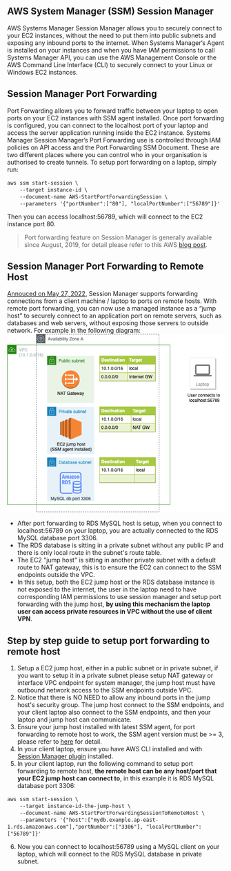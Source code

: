 ## AWS System Manager (SSM) Session Manager
AWS Systems Manager Session Manager allows you to securely connect to your EC2 instances, without the need to put them into public subnets and exposing any inbound ports to the internet. When Systems Manager‘s Agent is installed on your instances and when you have IAM permissions to call Systems Manager API, you can use the AWS Management Console or the AWS Command Line Interface (CLI) to securely connect to your Linux or Windows EC2 instances.

## Session Manager Port Forwarding
Port Forwarding allows you to forward traffic between your laptop to open ports on your EC2 instances with SSM agent installed. Once port forwarding is configured, you can connect to the localhost port of your laptop and access the server application running inside the EC2 instance. Systems Manager Session Manager’s Port Forwarding use is controlled through IAM policies on API access and the Port Forwarding SSM Document. These are two different places where you can control who in your organisation is authorised to create tunnels. To setup port forwarding on a laptop, simply run:
```
aws ssm start-session \
    --target instance-id \
    --document-name AWS-StartPortForwardingSession \
    --parameters '{"portNumber":["80"], "localPortNumber":["56789"]}'
```
Then you can access localhost:56789, which will connect to the EC2 instance port 80.
> Port forwarding feature on Session Manager is generally available since August, 2019, for detail please refer to this AWS [blog post](https://aws.amazon.com/blogs/aws/new-port-forwarding-using-aws-system-manager-sessions-manager/).

## Session Manager Port Forwarding to Remote Host
[Annouced on May 27, 2022](https://aws.amazon.com/about-aws/whats-new/2022/05/aws-systems-manager-support-port-forwarding-remote-hosts-using-session-manager/), Session Manager supports forwarding connections from a client machine / laptop to ports on remote hosts. With remote port forwarding, you can now use a managed instance as a “jump host” to securely connect to an application port on remote servers, such as databases and web servers, without exposing those servers to outside network. For example in the following diagram:
![](diagram/ssm-port-forward-diagram.drawio.png)

- After port forwarding to RDS MySQL host is setup, when you connect to localhost:56789 on your laptop, you are actually connected to the RDS MySQL database port 3306.
- The RDS database is sitting in a private subnet without any public IP and there is only local route in the subnet's route table.
- The EC2 "jump host" is sitting in another private subnet with a default route to NAT gateway, this is to ensure the EC2 can connect to the SSM endpoints outside the VPC.
- In this setup, both the EC2 jump host or the RDS database instance is not exposed to the internet, the user in the laptop need to have corresponding IAM permissions to use session manager and setup port forwarding with the jump host, **by using this mechanism the laptop user can access private resources in VPC without the use of client VPN**.

## Step by step guide to setup port forwarding to remote host
1. Setup a EC2 jump host, either in a public subnet or in private subnet, if you want to setup it in a private subnet please setup NAT gateway or interface VPC endpoint for system manager, the jump host must have outbound network access to the SSM endpoints outside VPC.
2. Notice that there is NO NEED to allow any inbound ports in the jump host's security group. The jump host connect to the SSM endpoints, and your client laptop also connect to the SSM endpoints, and then your laptop and jump host can communicate.
3. Ensure your jump host installed with latest SSM agent, for port forwarding to remote host to work, the SSM agent version must be >= 3, please refer to [here](https://docs.aws.amazon.com/systems-manager/latest/userguide/ssm-agent-v3.html) for detail.
4. In your client laptop, ensure you have AWS CLI installed and with [Session Manager plugin](https://docs.aws.amazon.com/systems-manager/latest/userguide/session-manager-working-with-install-plugin.html) installed.
5. In your client laptop, run the following command to setup port forwarding to remote host, **the remote host can be any host/port that your EC2 jump host can connect to**, in this example it is RDS MySQL database port 3306:
```
aws ssm start-session \
    --target instance-id-the-jump-host \
    --document-name AWS-StartPortForwardingSessionToRemoteHost \
    --parameters '{"host":["mydb.example.ap-east-1.rds.amazonaws.com"],"portNumber":["3306"], "localPortNumber":["56789"]}'
```
6. Now you can connect to localhost:56789 using a MySQL client on your laptop, which will connect to the RDS MySQL database in private subnet.

